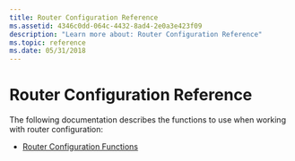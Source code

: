 ```yaml
---
title: Router Configuration Reference
ms.assetid: 4346c0dd-064c-4432-8ad4-2e0a3e423f09
description: "Learn more about: Router Configuration Reference"
ms.topic: reference
ms.date: 05/31/2018
---
```


# Router Configuration Reference

The following documentation describes the functions to use when working with router configuration:

-   [Router Configuration Functions](router-configuration-functions.md)

 

 




